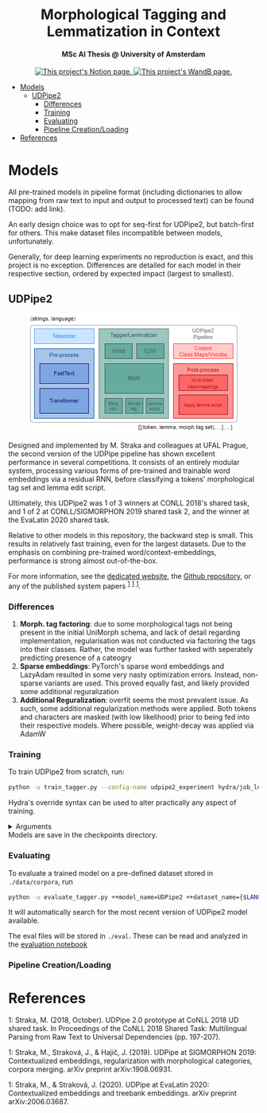 <h1 align="center">
  Morphological Tagging and Lemmatization in Context
</h1>

<h4 align="center">MSc AI Thesis @ University of Amsterdam</h4>

<p align="center">
<a href="https://www.notion.so/MSc-AI-Thesis-9c3ba8027f6b4e3a82f0e391a6db76a9">
    <img
    src="https://img.shields.io/badge/Notion-%23000000.svg?style=for-the-badge&logo=notion&logoColor=white"
    alt="This project's Notion page."
    style="float: center;"
    />
</a>
<a href="https://wandb.ai/verhivo/morphological_tagging_v2?workspace=user-verhivo">
    <img src="https://img.shields.io/badge/WandB-%23000000.svg?&style=for-the-badge&logo=weightsandbiases&logoColor=#FFBE00"
    alt="This project's WandB page."
    style="float: center;"
    />
</a>
</p>

- [Models](#models)
  - [UDPipe2](#udpipe2)
    - [Differences](#differences)
    - [Training](#training)
    - [Evaluating](#evaluating)
    - [Pipeline Creation/Loading](#pipeline-creationloading)
- [References](#references)

# Models
All pre-trained models in pipeline format (including dictionaries to allow mapping from raw text to input and output to processed text) can be found (TODO: add link).

An early design choice was to opt for seq-first for UDPipe2, but batch-first for others. This make dataset files incompatible between models, unfortunately.

Generally, for deep learning experiments no reproduction is exact, and this project is no exception. Differences are detailed for each model in their respective section, ordered by expected impact (largest to smallest).
## UDPipe2
<p align="center">
    <img
    src="./misc/figures/UDPipe2 Pipeline.png"
    alt="UDPipe2's pipeline"
    style="float: center;"
    />
</p>

Designed and implemented by M. Straka and colleagues at UFAL Prague, the second version of the UDPipe pipeline has shown excellent performance in several competitions. It consists of an entirely modular system, processing various forms of pre-trained and trainable word embeddings via a residual RNN, before classifying a tokens' morphological tag set and lemma edit script.

Ultimately, this UDPipe2 was 1 of 3 winners at CONLL 2018's shared task, and 1 of 2 at CONLL/SIGMORPHON 2019 shared task 2, and the winner at the EvaLatin 2020 shared task.

Relative to other models in this repository, the backward step is small. This results in relatively fast training, even for the largest datasets. Due to the emphasis on combining pre-trained word/context-embeddings, performance is strong almost out-of-the-box.

For more information, see the [dedicated website](https://ufal.mff.cuni.cz/udpipe/2), the [Github repository](https://github.com/ufal/udpipe/tree/udpipe-2), or any of the published system papers <sup>[1](#udpipe2conll)</sup> <sup>[1](#UDPipe2SIGMORPHON)</sup> <sup>[1](#UDPipe2EvaLatin)</sup>.

### Differences
1. **Morph. tag factoring**: due to some morphological tags not being present in the initial UniMorph schema, and lack of detail regarding implementation, regularisation was not conducted via factoring the tags into their classes. Rather, the model was further tasked with seperately predicting presence of a cateogry
2. **Sparse embeddings**: PyTorch's sparse word embeddings and LazyAdam resulted in some very nasty optimization errors. Instead, non-sparse variants are used. This proved equally fast, and likely provided some additional reguralization
3. **Additional Reguralization**: overfit seems the most prevalent issue. As such, some additional regularization methods were applied. Both tokens and characters are masked (with low likelihood) prior to being fed into their respective models. Where possible, weight-decay was applied via AdamW

### Training
To train UDPipe2 from scratch, run:
```bash
python -u train_tagger.py --config-name udpipe2_experiment hydra/job_logging=disabled hydra/hydra_logging=disabled
```
Hydra's override syntax can be used to alter practically any aspect of training.

<details>
<summary>Arguments</summary>
<p>The [default config file](./config/udpipe2_experiment) post-processing looks like:

```yaml
# From ./config/default_train.yaml
# Experiment setup default for all models
print_hparams: False
prog_bar_refresh_rate: 200

monitor: valid/clf_agg
monitor_mode: "max"
save_checkpoints: True
save_top_k: 1

seed: 610
gpu: 1
deterministic: False
debug: False
fdev_run: False

logging:
  logger: wandb
  logger_kwargs:
    project: morphological_tagging_v2
    log_model: True
    offline: False

# From ./config/udpipe2_experiment.yaml
# Experiment setup specific to UDPipe2
experiment_name: UDPipe2
architecture: udpipe2

data:
  language: English
  treebank_name: ATIS
  batch_first: False
  len_sorted: True
  batch_size: 32
  source: ./morphological_tagging/data/um-treebanks-v2.9

trainer:
  gradient_clip_val: 2
  max_epochs: 60
  num_sanity_val_steps: 0

# From ./config/preprocessor/udpipe2.yaml
# These get fed to the UDPipe2 model, then to the UDPipe2Preprocessor class
preprocessor:
    word_embeddings: True
    context_embeddings: True
    tokenizer: None
    language: English
    lower_case_backup: False
    transformer_name: bert-base-multilingual-cased
    transformer_dropout: null
    layer_pooling: average
    n_layers_pooling: 4
    wordpiece_pooling: first

# From ./config/model/udpipe2.yaml
# These get fed to the UDPipe2 model
model:
    c2w_kwargs:
        embedding_dim: 256
        h_dim: 256
        out_dim: 256
        bidirectional: True
        rnn_type: gru
        batch_first: False
        dropout: 0.5
    w_embedding_dim: 512
    word_rnn_kwargs:
        h_dim: 512
        bidirectional: True
        rnn_type: lstm
        num_layers: 3
        residual: True
        batch_first: False
        dropout: 0.5
    char_mask_p: 0.1
    token_mask_p: 0.2
    label_smoothing: 0.03
    reg_loss_weight: 2
    lr: 1.0e-3
    betas:
    - 0.9
    - 0.99
    weight_decay: 1.0e-2
    scheduler_name: step
    scheduler_kwargs:
        milestones:
            - 40
        gamma: 0.1

# From ./config/default_train.yaml
# Prevents Hydra altering the working directory
hydra:
  run:
    dir: .
  output_subdir: null
  sweep:
    dir: .
    subdir: .


```

If a `TreebankDataModule` has been generated and saved already, it can be loaded in by using the override
```bash

++data.file_path=./morphological_tagging/data/corpora/{$FILE_NAME}.pickle

```

This will invalidate all other `data` keys, besides `batch_size`.

Make certain to alter the preprocessor's language as well:

```bash

++logging.logger_kwargs.job_type={$LANGUAGE} ++preprocessor.language={$LANGUAGE} ++data.language={$LANGUAGE}

```

The `trainer` key specifies keyword arguments for a PyTorch-Lightning trainer. For example, to easily specify half-precision training, simply use override

```bash
++trainer.precision=16
```
</p>
</details>
Models are save in the checkpoints directory.

### Evaluating
To evaluate a trained model on a pre-defined dataset stored in `./data/corpora`, run

```bash
python -u evaluate_tagger.py ++model_name=UDPipe2 ++dataset_name={$LANGUAGE}_{$TREEBANKNAME} evaluate_tagger.py hydra/job_logging=disabled hydra/hydra_logging=disabled
```

It will automatically search for the most recent version of UDPipe2 model available.

The eval files will be stored in `./eval`. These can be read and analyzed in the [evaluation notebook](./evaluation.ipynb)

### Pipeline Creation/Loading

# References

<a name="udpipe2conll">1</a>: Straka, M. (2018, October). UDPipe 2.0 prototype at CoNLL 2018 UD shared task. In Proceedings of the CoNLL 2018 Shared Task: Multilingual Parsing from Raw Text to Universal Dependencies (pp. 197-207).

<a name="UDPipe2SIGMORPHON">1</a>: Straka, M., Straková, J., & Hajič, J. (2019). UDPipe at SIGMORPHON 2019: Contextualized embeddings, regularization with morphological categories, corpora merging. arXiv preprint arXiv:1908.06931.

<a name="UDPipe2EvaLatin">1</a>: Straka, M., & Straková, J. (2020). UDPipe at EvaLatin 2020: Contextualized embeddings and treebank embeddings. arXiv preprint arXiv:2006.03687.
